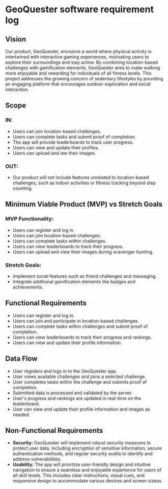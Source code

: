 # GeoQuester software requirement log

## Vision
Our product, GeoQuester, envisions a world where physical activity is intertwined with interactive gaming experiences, motivating users to explore their surroundings and stay active. By combining location-based challenges with gamification elements, GeoQuester aims to make walking more enjoyable and rewarding for individuals of all fitness levels. This project addresses the growing concern of sedentary lifestyles by providing an engaging platform that encourages outdoor exploration and social interaction.

## Scope
### IN:
- Users can join location-based challenges.
- Users can complete tasks and submit proof of completion.
- The app will provide leaderboards to track user progress.
- Users can view and update their profiles.
- Users can upload and iew their images.

### OUT:
- Our product will not include features unrelated to location-based challenges, such as indoor activities or fitness tracking beyond step counting.

## Minimum Viable Product (MVP) vs Stretch Goals
### MVP Functionality:
- Users can register and log in.
- Users can join location-based challenges.
- Users can complete tasks within challenges.
- Users can view leaderboards to track their progress.
- Users can upload and view their images during scavenger hunting.

### Stretch Goals:
- Implement social features such as friend challenges and messaging.
- Integrate additional gamification elements like badges and achievements.

## Functional Requirements
- Users can register and log in.
- Users can join and participate in location-based challenges.
- Users can complete tasks within challenges and submit proof of completion.
- Users can view leaderboards to track their progress and rankings.
- Users can view and update their profile information.

## Data Flow
- User registers and logs in to the GeoQuester app.
- User views available challenges and joins a selected challenge.
- User completes tasks within the challenge and submits proof of completion.
- Submitted data is processed and validated by the server.
- User's progress and rankings are updated in real-time on the leaderboard.
- User can view and update their profile information and images as needed.

## Non-Functional Requirements
- **Security:** GeoQuester will implement robust security measures to protect user data, including encryption of sensitive information, secure authentication methods, and regular security audits to identify and address vulnerabilities.
- **Usability:** The app will prioritize user-friendly design and intuitive navigation to ensure a seamless and enjoyable experience for users of all skill levels. This includes clear instructions, visual cues, and responsive design to accommodate various devices and screen sizess.

